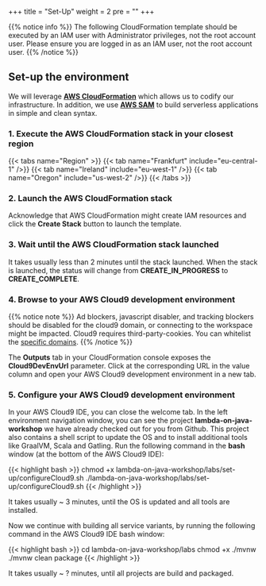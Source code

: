 +++
title = "Set-Up"
weight = 2
pre = ""
+++

{{% notice info %}}
The following CloudFormation template should be executed by an IAM user with Administrator privileges,
not the root account user. Please ensure you are logged in as an IAM user, not the root
account user.
{{% /notice %}}

## Set-up the environment

We will leverage **[AWS CloudFormation](https://aws.amazon.com/cloudformation/)** which allows us to codify our infrastructure. In addition, we use **[AWS SAM](https://aws.amazon.com/serverless/sam/)** to build serverless applications in simple and clean syntax.  

### 1. Execute the AWS CloudFormation stack in your closest region

{{< tabs name="Region" >}}
{{< tab name="Frankfurt" include="eu-central-1" />}}
{{< tab name="Ireland" include="eu-west-1" />}}
{{< tab name="Oregon" include="us-west-2" />}}
{{< /tabs >}}

### 2. Launch the AWS CloudFormation stack

Acknowledge that AWS CloudFormation might create IAM resources and click the **Create Stack** button to launch the template.

### 3. Wait until the AWS CloudFormation stack launched

It takes usually less than 2 minutes until the stack launched. When the stack is launched, the status will change from **CREATE_IN_PROGRESS** to **CREATE_COMPLETE**.

### 4. Browse to your AWS Cloud9 development environment

{{% notice note %}}
Ad blockers, javascript disabler, and tracking blockers should be disabled for
the cloud9 domain, or connecting to the workspace might be impacted.
Cloud9 requires third-party-cookies. You can whitelist the [specific domains]( https://docs.aws.amazon.com/cloud9/latest/user-guide/troubleshooting.html#troubleshooting-env-loading).
{{% /notice %}}

The **Outputs** tab in your CloudFormation console exposes the **Cloud9DevEnvUrl** parameter. Click at the corresponding URL in the value column and open your AWS Cloud9 development environment in a new tab.

### 5. Configure your AWS Cloud9 development environment

In your AWS Cloud9 IDE, you can close the welcome tab. In the left environment navigation window, you can see the project **lambda-on-java-workshop** we have already checked out for you from Github. This project also contains a shell script to update the OS and to install additional tools like GraalVM, Scala and Gatling. Run the following command in the **bash** window (at the bottom of the AWS Cloud9 IDE):

{{< highlight bash >}}
chmod +x lambda-on-java-workshop/labs/set-up/configureCloud9.sh 
./lambda-on-java-workshop/labs/set-up/configureCloud9.sh
{{< /highlight >}}

It takes usually ~ 3 minutes, until the OS is updated and all tools are installed.

Now we continue with building all service variants, by running the following command in the AWS Cloud9 IDE bash window:

{{< highlight bash >}}
cd lambda-on-java-workshop/labs
chmod +x ./mvnw
./mvnw clean package
{{< /highlight >}}

It takes usually ~ ? minutes, until all projects are build and packaged.
